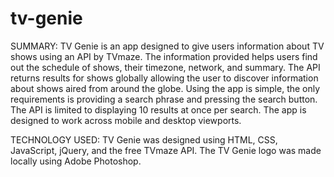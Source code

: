 # tv-genie
SUMMARY:
TV Genie is an app designed to give users information about TV shows using an API by TVmaze.  The information provided helps users find out the schedule of shows, their timezone, network, and summary.  The API returns results for shows globally allowing the user to discover information about shows aired from around the globe.  Using the app is simple, the only requirements is providing a search phrase and pressing the search button.  The API is limited to displaying 10 results at once per search.  The app is designed to work across mobile and desktop viewports.

TECHNOLOGY USED:
TV Genie was designed using HTML, CSS, JavaScript, jQuery, and the free TVmaze API.  The TV Genie logo was made locally using Adobe Photoshop.
